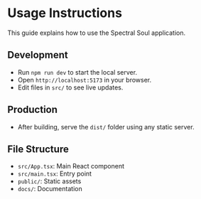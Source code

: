 # Usage Instructions

This guide explains how to use the Spectral Soul application.

## Development
- Run `npm run dev` to start the local server.
- Open `http://localhost:5173` in your browser.
- Edit files in `src/` to see live updates.

## Production
- After building, serve the `dist/` folder using any static server.

## File Structure
- `src/App.tsx`: Main React component
- `src/main.tsx`: Entry point
- `public/`: Static assets
- `docs/`: Documentation